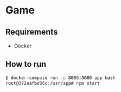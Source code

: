 # Game

## Requirements
- Docker


## How to run

```bash
$ docker-compose run -p 8080:8080 app bash
root@372aafbd06c:/usr/app# npm start
```

